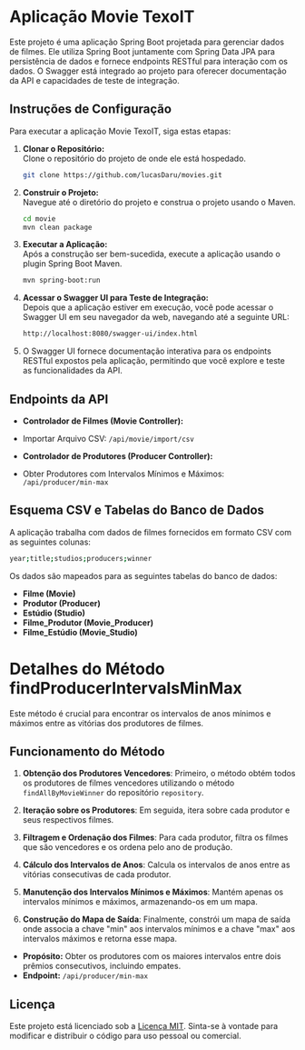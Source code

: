 # Aplicação Movie TexoIT

Este projeto é uma aplicação Spring Boot projetada para gerenciar dados de filmes. Ele utiliza Spring Boot juntamente com Spring Data JPA para persistência de dados e fornece endpoints RESTful para interação com os dados. O Swagger está integrado ao projeto para oferecer documentação da API e capacidades de teste de integração.

## Instruções de Configuração

Para executar a aplicação Movie TexoIT, siga estas etapas:

1. **Clonar o Repositório:**  
   Clone o repositório do projeto de onde ele está hospedado.

    ```bash
   git clone https://github.com/lucasDaru/movies.git
    ```

2. **Construir o Projeto:**  
   Navegue até o diretório do projeto e construa o projeto usando o Maven.

    ```bash
   cd movie
   mvn clean package
    ```

3. **Executar a Aplicação:**  
   Após a construção ser bem-sucedida, execute a aplicação usando o plugin Spring Boot Maven.

    ```bash
   mvn spring-boot:run
    ```

4. **Acessar o Swagger UI para Teste de Integração:**  
   Depois que a aplicação estiver em execução, você pode acessar o Swagger UI em seu navegador da web, navegando até a seguinte URL:

   ```bash 
   http://localhost:8080/swagger-ui/index.html
   ```

6. O Swagger UI fornece documentação interativa para os endpoints RESTful expostos pela aplicação, permitindo que você explore e teste as funcionalidades da API.


## Endpoints da API

- **Controlador de Filmes (Movie Controller):**
- Importar Arquivo CSV: `/api/movie/import/csv`

- **Controlador de Produtores (Producer Controller):**
- Obter Produtores com Intervalos Mínimos e Máximos: `/api/producer/min-max`

## Esquema CSV e Tabelas do Banco de Dados

A aplicação trabalha com dados de filmes fornecidos em formato CSV com as seguintes colunas:

   ```bash 
   year;title;studios;producers;winner
   ```

Os dados são mapeados para as seguintes tabelas do banco de dados:

- **Filme (Movie)**
- **Produtor (Producer)**
- **Estúdio (Studio)**
- **Filme_Produtor (Movie_Producer)**
- **Filme_Estúdio (Movie_Studio)**

# Detalhes do Método findProducerIntervalsMinMax

Este método é crucial para encontrar os intervalos de anos mínimos e máximos entre as vitórias dos produtores de filmes.

## Funcionamento do Método

1. **Obtenção dos Produtores Vencedores**: Primeiro, o método obtém todos os produtores de filmes vencedores utilizando o método `findAllByMovieWinner` do repositório `repository`.

2. **Iteração sobre os Produtores**: Em seguida, itera sobre cada produtor e seus respectivos filmes.

3. **Filtragem e Ordenação dos Filmes**: Para cada produtor, filtra os filmes que são vencedores e os ordena pelo ano de produção.

4. **Cálculo dos Intervalos de Anos**: Calcula os intervalos de anos entre as vitórias consecutivas de cada produtor.

5. **Manutenção dos Intervalos Mínimos e Máximos**: Mantém apenas os intervalos mínimos e máximos, armazenando-os em um mapa.

6. **Construção do Mapa de Saída**: Finalmente, constrói um mapa de saída onde associa a chave "min" aos intervalos mínimos e a chave "max" aos intervalos máximos e retorna esse mapa.

- **Propósito:** Obter os produtores com os maiores intervalos entre dois prêmios consecutivos, incluindo empates.
- **Endpoint:** `/api/producer/min-max`

## Licença

Este projeto está licenciado sob a [Licença MIT](LICENSE). Sinta-se à vontade para modificar e distribuir o código para uso pessoal ou comercial.
 ```